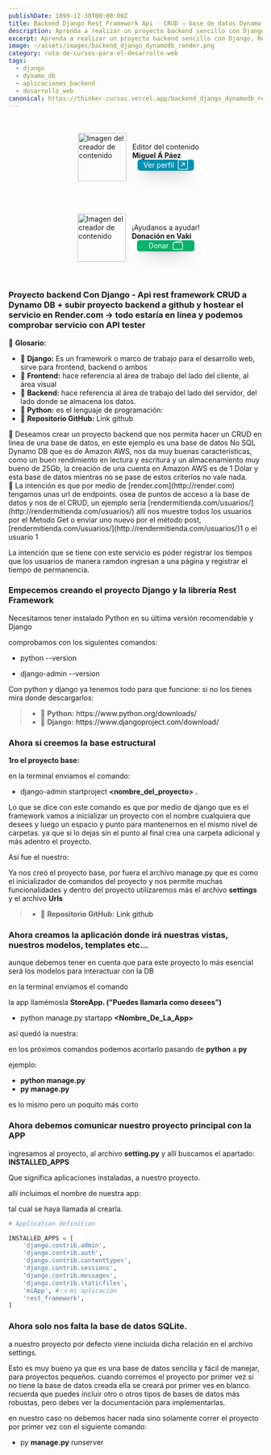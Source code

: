 ```yaml
---
publishDate: 1899-12-30T00:00:00Z
title: Backend Django Rest Framework Api - CRUD ⇒ base de datos Dynamo DB AWS  → El proyecto backend lo subimos a github y lo desplegamos en render.com
description: Aprenda a realizar un proyecto backend sencillo con Django, Rest Framework para realizar el CRUD a una base de datos Dynamo DB de AWS.
excerpt: Aprenda a realizar un proyecto backend sencillo con Django, Rest Framework para realizar el CRUD a una base de datos Dynamo DB de AWS.
image: ~/assets/images/backend_django_dynamodb_render.png
category: ruta-de-cursos-para-el-desarrollo-web
tags:
  - django
  - dynamo_db
  - aplicaciones_backend
  - desarrollo_web
canonical: https://thinker-cursos.vercel.app/backend_django_dynamodb_render
---
```

<!-- 
1- Rutas academicas del 2000 - 2050 
2- Cursos del 1950 - 1999
3- Diplomados  del 1900 - 1949
4- Publicaciones instagram de 1850 - 1899
5- Libros 1800 - 1849
 -->

 <!-- Estilos de la hoja -->
<style>
    .contenedor_creador{
        width: 100%;
        display: flex;
        align-items: center;
        justify-content: center;
    }
    .contorno_creador{
    display: flex;
    flex-direction: row;
    align-items: center;
    border-width: 2px;
    border-color: rgb(0, 7, 130);
    border-radius: 10px;
    padding: 10px;
    margin: 10px;
}
.div_img_creador{
    width: 100px;
    height: 100px;
    margin: 10px;
    display: flex;
    align-items: center;
    justify-content: center;
}
.img_creador{
    width: 96px;
    height: 96px;
}
.nombre_creador{
    font-weight: 700;
}
.div_button_perfil{
 background-color: rgb(8 145 178);
 margin-bottom: 2px;
 margin-bottom: 2px;
 margin-left: 10px;
 margin-right: 10px;
 display: flex;
 align-items: center;
 justify-content: center;
 border-radius: 5px;
 box-shadow: 0 20px 25px -5px rgb(0 0 0 / 0.1), 0 8px 10px -6px rgb(0 0 0 / 0.1);
 color:white;
 cursor: pointer;
 text-decoration: none;
}
.div_button_perfil:hover{
    background-color: rgb(7, 98, 120);
}
.div_button_perfil_vaki{
 background-color: rgb(8, 178, 107);
 margin-bottom: 2px;
 margin-bottom: 2px;
 margin-left: 10px;
 margin-right: 10px;
 display: flex;
 align-items: center;
 justify-content: center;
 border-radius: 5px;
 box-shadow: 0 20px 25px -5px rgb(0 0 0 / 0.1), 0 8px 10px -6px rgb(0 0 0 / 0.1);
 color:white;
 cursor: pointer;
 text-decoration: none;
}
.div_button_perfil_vaki:hover{
    background-color: rgb(7, 120, 64);
}
a{
    text-decoration: none;
}

.contenedor_contenido{
    width: 100%;
    display: flex;
    flex-direction: column;
    align-items: center;
    justify-content: center;
}
.contenido_publicacion{
    max-width: 50rem;
}

    @media (max-width: 700px) {
        
        .contenido_publicacion{
    width: 80%;
}
    }
</style>

<!-- Creador del curso -->

<div class="contenedor_creador">
    <div class="contorno_creador">
        <div class="div_img_creador">
            <img src="https://res.cloudinary.com/dvey7dssc/image/upload/v1688870165/Thinker%20files/Foto_de_perfil_profesional3_xqhaz9.png" alt="Imagen del creador de contenido" class="img_creador">
        </div>
        <div>
            <div class="div_titulo_creador">
                Editor del contenido
            </div>
            <div class="div_nombre_creador">
                <span class="nombre_creador">Miguel Á Páez</span>
            </div>
            <a href="https://www.miguelpaez.vercel.app/" target="_blank" rel="noopener noreferrer" class="div_button_perfil">
            <div class="div_button_perfil">
                Ver perfil &nbsp;<svg xmlns="http://www.w3.org/2000/svg" width="20" height="20" fill="currentColor" class="bi bi-arrow-up-right-square" viewBox="0 0 16 16">
  <path fill-rule="evenodd" d="M15 2a1 1 0 0 0-1-1H2a1 1 0 0 0-1 1v12a1 1 0 0 0 1 1h12a1 1 0 0 0 1-1V2zM0 2a2 2 0 0 1 2-2h12a2 2 0 0 1 2 2v12a2 2 0 0 1-2 2H2a2 2 0 0 1-2-2V2zm5.854 8.803a.5.5 0 1 1-.708-.707L9.243 6H6.475a.5.5 0 1 1 0-1h3.975a.5.5 0 0 1 .5.5v3.975a.5.5 0 1 1-1 0V6.707l-4.096 4.096z"/>
</svg>
            </div>
            </a>
        </div>
    </div>
</div>

<!-- Donación a la plataforma -->
<div class="contenedor_creador">
    <div class="contorno_creador">
        <div class="div_img_creador">
            <img src="https://res.cloudinary.com/dvey7dssc/image/upload/v1688778269/Thinker%20files/Vaki_guwr7h.png" alt="Imagen del creador de contenido" class="img_creador">
        </div>
        <div>
            <div class="div_titulo_creador">
                ¡Ayudanos a ayudar!
            </div>
            <div class="div_nombre_creador">
                <span class="nombre_creador">Donación en Vaki</span>
            </div>
            <a href="/donacion" rel="noopener noreferrer" class="div_button_perfil_vaki">
            <div class="div_button_perfil_vaki">
                Donar &nbsp;<svg xmlns="http://www.w3.org/2000/svg" width="20" height="20" fill="currentColor" class="bi bi-wallet2" viewBox="0 0 16 16">
  <path d="M12.136.326A1.5 1.5 0 0 1 14 1.78V3h.5A1.5 1.5 0 0 1 16 4.5v9a1.5 1.5 0 0 1-1.5 1.5h-13A1.5 1.5 0 0 1 0 13.5v-9a1.5 1.5 0 0 1 1.432-1.499L12.136.326zM5.562 3H13V1.78a.5.5 0 0 0-.621-.484L5.562 3zM1.5 4a.5.5 0 0 0-.5.5v9a.5.5 0 0 0 .5.5h13a.5.5 0 0 0 .5-.5v-9a.5.5 0 0 0-.5-.5h-13z"/>
</svg>
            </div>
            </a>
        </div>
    </div>
</div>

<!-- Iframe del curso en: https://learningstudioai.com/ -->
<!-- <iframe width="100%" height="28000px" src="https://learningstudioai.com/go/EjSeVEm7q1RCwM6mfE2S" title="Curso de Introducción a HTML | LearningStudioAI" frameborder="0" allow="accelerometer; autoplay; clipboard-write; encrypted-media; gyroscope; picture-in-picture; web-share" allowfullscreen></iframe> -->

<!-- Opciones para descargar el certificado -->
<div class="contenedor_contenido">
<div class="contenido_publicacion">

### Proyecto backend Con Django - Api rest framework CRUD a Dynamo DB + subir proyecto backend a github y hostear el servicio en Render.com -> todo estaría en línea y podemos comprobar servicio con API tester

> <aside>
📖 **Glosario:**
</aside>

* 📖 **Django:** Es un framework o marco de trabajo para el desarrollo web, sirve para frontend, backend o ambos
* 📖 **Frontend:** hace referencia al área de trabajo del lado del cliente, al área visual
* 📖 **Backend:** hace referencia al área de trabajo del lado del servidor, del lado donde se almacena los datos.
* 📖 **Python:** es el lenguaje de programación:
* 📎 **Repositorio GitHub:** <a href="https://github.com/thinkercursos2023/tienda_django_full_stack_basica.git" target="_blank"> Link github </a>


<aside>
📖 Deseamos crear un proyecto backend que nos permita hacer un CRUD en linea de una base de datos, en este ejemplo es una base de datos No SQL Dynamo DB que es de Amazon AWS, nos da muy buenas características, como un buen rendimiento en lectura y escritura y un almacenamiento muy bueno de 25Gb, la creación de una cuenta en Amazon AWS es de 1 Dólar y esta base de datos mientras no se pase de estos criterios no vale nada.

</aside>

<aside>
📖 La intención es que por medio de [render.com](http://render.com) tengamos unas url de endpoints. osea de puntos de acceso a la base de datos y nos de el CRUD, un ejemplo sería [rendermitienda.com/usuarios/](http://rendermitienda.com/usuarios/) allí nos muestre todos los usuarios por el Metodo Get o enviar uno nuevo por el método post, [rendermitienda.com/usuarios/](http://rendermitienda.com/usuarios/)1 o el usuario 1

</aside>

La intención que se tiene con este servicio es poder registrar los tiempos que los usuarios de manera ramdon ingresan a una página y registrar el tiempo de permanencia.

### Empecemos creando el proyecto Django y la librería Rest Framework

Necesitamos tener instalado Python en su última versión recomendable y Django

comprobamos con los siguientes comandos:

- python --version

<!-- ![Untitled](https://res.cloudinary.com/dvey7dssc/image/upload/v1690074876/Thinker%20files/Tienda%20con%20Django%20%20Sqlite%20MVC%20%20MVT/Untitled_28_ba2gv8.png) -->

- django-admin --version
<!-- 
![Untitled](https://res.cloudinary.com/dvey7dssc/image/upload/v1690074897/Thinker%20files/Tienda%20con%20Django%20%20Sqlite%20MVC%20%20MVT/Untitled_29_jlnkoq.png) -->


Con python y django ya tenemos todo para que funcione: si no los tienes mira donde descargarlos:

> * 📖 **Python:** <a href="https://www.python.org/downloads/" target="_blank"> https://www.python.org/downloads/ </a> 
> * 📖 **Django:** <a href="https://www.djangoproject.com/download/" target="_blank"> https://www.djangoproject.com/download/ </a>


### Ahora sí creemos la base estructural

**1ro el proyecto base:**

en la terminal enviamos el comando:

- django-admin startproject **<nombre_del_proyecto> .**

Lo que se dice con este comando es que por medio de django que es el framework vamos a inicializar un proyecto con el nombre cualquiera que desees y luego un espacio y punto para mantenernos en el mismo nivel de carpetas. ya que si lo dejas sin el punto al final crea una carpeta adicional y más adentro el proyecto.

Así fue el nuestro: 
<!-- 
![Untitled](https://res.cloudinary.com/dvey7dssc/image/upload/v1690075122/Thinker%20files/Tienda%20con%20Django%20%20Sqlite%20MVC%20%20MVT/Untitled_30_vzruz1.png)

![Untitled](https://res.cloudinary.com/dvey7dssc/image/upload/v1690075138/Thinker%20files/Tienda%20con%20Django%20%20Sqlite%20MVC%20%20MVT/Untitled_31_quelaz.png) -->

Ya nos creó el proyecto base, por fuera el archivo manage.py que es como el inicializador de comandos del proyecto y nos permite muchas funcionalidades y dentro del proyecto utilizaremos más el archivo **settings** y el archivo **Urls**



> * 📎 **Repositorio GitHub:** <a href="https://github.com/thinkercursos2023/tienda_django_full_stack_basica.git" target="_blank"> Link github </a>

### Ahora creamos la aplicación donde irá nuestras vistas, nuestros modelos, templates etc…

aunque debemos tener en cuenta que para este proyecto lo más esencial será  los modelos para interactuar con la DB

en la terminal enviamos el comando

la app  llamémosla **StoreApp. (”Puedes llamarla como desees”)**

- python manage.py startapp **<Nombre_De_La_App>**

así quedó la nuestra:

<!-- ![Untitled](https://res.cloudinary.com/dvey7dssc/image/upload/v1690075822/Thinker%20files/Tienda%20con%20Django%20%20Sqlite%20MVC%20%20MVT/Untitled_35_fk49yr.png)

![Untitled](https://res.cloudinary.com/dvey7dssc/image/upload/v1690075839/Thinker%20files/Tienda%20con%20Django%20%20Sqlite%20MVC%20%20MVT/Untitled_36_k4gmnt.png) -->

en los próximos comandos podemos acortarlo pasando de **python** a **py**

ejemplo: 

- **python manage.py**
- **py manage.py**

es lo mismo pero un poquito más corto

### Ahora debemos comunicar nuestro proyecto principal con la APP

ingresamos al proyecto, al archivo **setting.py** y allí buscamos el apartado: **INSTALLED_APPS**

Que significa aplicaciones instaladas, a nuestro proyecto.

allí incluimos el nombre de nuestra app:


tal cual se haya llamada al crearla.



```python
# Application definition

INSTALLED_APPS = [
    'django.contrib.admin',
    'django.contrib.auth',
    'django.contrib.contenttypes',
    'django.contrib.sessions',
    'django.contrib.messages',
    'django.contrib.staticfiles',
    'miApp', #👈 mi aplicación
    'rest_framework',
]
```

### Ahora solo nos falta la base de datos SQLite.

a nuestro proyecto por defecto viene incluida dicha relación en el archivo settings. 

<!-- ![Untitled](https://res.cloudinary.com/dvey7dssc/image/upload/v1690075399/Thinker%20files/Tienda%20con%20Django%20%20Sqlite%20MVC%20%20MVT/Untitled_33_uirt29.png) -->

Esto es muy bueno ya que es una base de datos sencilla y fácil de manejar, para proyectos pequeños. cuando corremos el proyecto por primer vez si no tiene la base de datos creada ella se creará por primer ves en blanco. recuerda que puedes incluir otro o otros tipos de bases de datos más robustas, pero debes ver la documentación para implementarlas.

en nuestro caso no debemos hacer nada sino solamente correr el proyecto por primer vez con el siguiente comando:

- py **manage.py** runserver

<!-- ![Untitled](https://res.cloudinary.com/dvey7dssc/image/upload/v1690075899/Thinker%20files/Tienda%20con%20Django%20%20Sqlite%20MVC%20%20MVT/Untitled_37_wpmqi4.png) -->